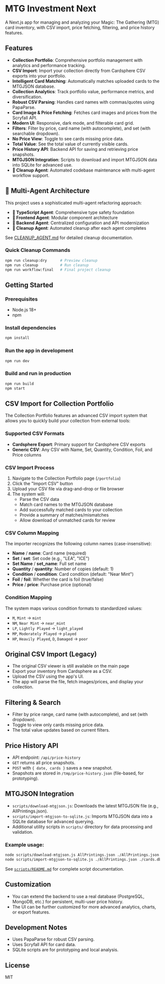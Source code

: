 # MTG Investment Next

A Next.js app for managing and analyzing your Magic: The Gathering (MTG) card inventory, with CSV import, price fetching, filtering, and price history features.

## Features

- **Collection Portfolio**: Comprehensive portfolio management with analytics and performance tracking.
- **CSV Import**: Import your collection directly from Cardsphere CSV exports into your portfolio.
- **Intelligent Card Matching**: Automatically matches uploaded cards to the MTGJSON database.
- **Collection Analytics**: Track portfolio value, performance metrics, and diversification.
- **Robust CSV Parsing**: Handles card names with commas/quotes using PapaParse.
- **Card Image & Price Fetching**: Fetches card images and prices from the Scryfall API.
- **Modern UI**: Responsive, dark mode, and filterable card grid.
- **Filters**: Filter by price, card name (with autocomplete), and set (with searchable dropdown).
- **No Price View**: Toggle to see cards missing price data.
- **Total Value**: See the total value of currently visible cards.
- **Price History API**: Backend API for saving and retrieving price snapshots.
- **MTGJSON Integration**: Scripts to download and import MTGJSON data into SQLite for advanced use.
- **🧹 Cleanup Agent**: Automated codebase maintenance with multi-agent workflow support.

## 🤖 Multi-Agent Architecture

This project uses a sophisticated multi-agent refactoring approach:

- **🎯 TypeScript Agent**: Comprehensive type safety foundation
- **🎨 Frontend Agent**: Modular component architecture  
- **🔧 Backend Agent**: Centralized configuration and API modernization
- **🧹 Cleanup Agent**: Automated cleanup after each agent completes

See [CLEANUP_AGENT.md](./CLEANUP_AGENT.md) for detailed cleanup documentation.

### Quick Cleanup Commands
```bash
npm run cleanup:dry      # Preview cleanup
npm run cleanup          # Run cleanup
npm run workflow:final   # Final project cleanup
```

## Getting Started

### Prerequisites
- Node.js 18+
- npm

### Install dependencies
```bash
npm install
```

### Run the app in development
```bash
npm run dev
```

### Build and run in production
```bash
npm run build
npm start
```

## CSV Import for Collection Portfolio

The Collection Portfolio features an advanced CSV import system that allows you to quickly build your collection from external tools:

### Supported CSV Formats
- **Cardsphere Export**: Primary support for Cardsphere CSV exports
- **Generic CSV**: Any CSV with Name, Set, Quantity, Condition, Foil, and Price columns

### CSV Import Process
1. Navigate to the Collection Portfolio page (`/portfolio`)
2. Click the "Import CSV" button
3. Upload your CSV file via drag-and-drop or file browser
4. The system will:
   - Parse the CSV data
   - Match card names to the MTGJSON database  
   - Add successfully matched cards to your collection
   - Provide a summary of matches/mismatches
   - Allow download of unmatched cards for review

### CSV Column Mapping
The importer recognizes the following column names (case-insensitive):
- **Name** / **name**: Card name (required)
- **Set** / **set**: Set code (e.g., "LEA", "ICE")
- **Set Name** / **set_name**: Full set name
- **Quantity** / **quantity**: Number of copies (default: 1)
- **Condition** / **condition**: Card condition (default: "Near Mint")
- **Foil** / **foil**: Whether the card is foil (true/false)
- **Price** / **price**: Purchase price (optional)

### Condition Mapping
The system maps various condition formats to standardized values:
- `M`, `Mint` → `mint`
- `NM`, `Near Mint` → `near_mint`
- `LP`, `Lightly Played` → `light_played`
- `MP`, `Moderately Played` → `played`
- `HP`, `Heavily Played`, `D`, `Damaged` → `poor`

## Original CSV Import (Legacy)
- The original CSV viewer is still available on the main page
- Export your inventory from Cardsphere as a CSV.
- Upload the CSV using the app's UI.
- The app will parse the file, fetch images/prices, and display your collection.

## Filtering & Search
- Filter by price range, card name (with autocomplete), and set (with dropdown).
- Toggle to view only cards missing price data.
- The total value updates based on current filters.

## Price History API
- API endpoint: `/api/price-history`
- `GET` returns all price snapshots.
- `POST` with `{ date, cards }` saves a new snapshot.
- Snapshots are stored in `/tmp/price-history.json` (file-based, for prototyping).

## MTGJSON Integration
- `scripts/download-mtgjson.js`: Downloads the latest MTGJSON file (e.g., AllPrintings.json).
- `scripts/import-mtgjson-to-sqlite.js`: Imports MTGJSON data into a SQLite database for advanced querying.
- Additional utility scripts in `scripts/` directory for data processing and validation.

### Example usage:
```bash
node scripts/download-mtgjson.js AllPrintings.json ./AllPrintings.json
node scripts/import-mtgjson-to-sqlite.js ./AllPrintings.json ./cards.db
```

See [`scripts/README.md`](./scripts/README.md) for complete script documentation.

## Customization
- You can extend the backend to use a real database (PostgreSQL, MongoDB, etc.) for persistent, multi-user price history.
- The UI can be further customized for more advanced analytics, charts, or export features.

## Development Notes
- Uses PapaParse for robust CSV parsing.
- Uses Scryfall API for card data.
- SQLite scripts are for prototyping and local analysis.

## License
MIT

